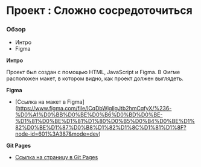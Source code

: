 # Проект : Сложно сосредоточиться

### Обзор
* Интро
* Figma

**Интро**

Проект был создан с помощью HTML, JavaScript и Figma.
В Фигме расположен макет, в котором видно, как проект должен выглядеть.

**Figma**

* [Ссылка на макет в Figma] (https://www.figma.com/file/lCqDbWjgllgJtb2hmCqfyX/%236-%D0%A1%D0%BB%D0%BE%D0%B6%D0%BD%D0%BE-%D1%81%D0%BE%D1%81%D1%80%D0%B5%D0%B4%D0%BE%D1%82%D0%BE%D1%87%D0%B8%D1%82%D1%8C%D1%81%D1%8F?node-id=601%3A387&mode=dev)

**Git Pages**

* [Ссылка на страницу в Git Pages](https://github.com/KristinaShvedova/slozhno-sosredotochitsya.git)